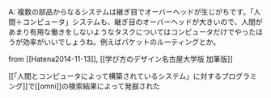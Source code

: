 
A: 複数の部品からなるシステムは継ぎ目でオーバーヘッドが生じがちです。「人間＋コンピュータ」システムも、継ぎ目のオーバーヘッドが大きいので、人間があまり有用な働きをしないようなタスクについてはコンピュータだけでやったほうが効率がいいでしょうね。例えばパケットのルーティングとか。

from [[Hatena2014-11-13]], [[学び方のデザイン名古屋大学版 加筆版]]

[[「人間とコンピュータによって構築されているシステム」に対するプログラミング]]で[[omni]]の検索結果によって発掘された
